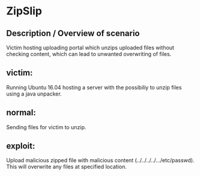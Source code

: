 # ZipSlip 

## Description / Overview of scenario
Victim hosting uploading portal which unzips uploaded files without checking content, which can lead to unwanted overwriting of files.

## victim:
Running Ubuntu 16.04 hosting a server with the possibiliy to unzip files using a java unpacker. 

## normal:
Sending files for victim to unzip.

## exploit:
Upload malicious zipped file with malicious content (../../../../.../etc/passwd). 
This will overwrite any files at specified location.
